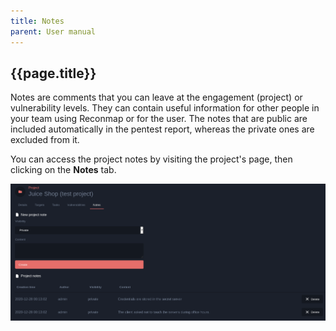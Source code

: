 ```yaml
---
title: Notes
parent: User manual
---
```


## {{page.title}}

Notes are comments that you can leave at the engagement (project) or vulnerability levels. They can contain useful information for other people in your team using Reconmap or for the user. The notes that are public are included automatically in the pentest report, whereas the private ones are excluded from it.

You can access the project notes by visiting the project's page, then clicking on the **Notes** tab.

![Projects and vulnerabilities notes](/images/screenshots/project-vulnerabilities-notes.png)
